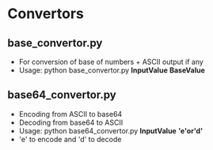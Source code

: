 # Convertors

## base_convertor.py
* For conversion of base of numbers + ASCII output if any
* Usage: python base_convertor.py __InputValue__ __BaseValue__

## base64_convertor.py
* Encoding from ASCII to base64 
* Decoding from base64 to ASCII
* Usage: python base64_convertor.py __InputValue__ __'e'or'd'__
* 'e' to encode and 'd' to decode